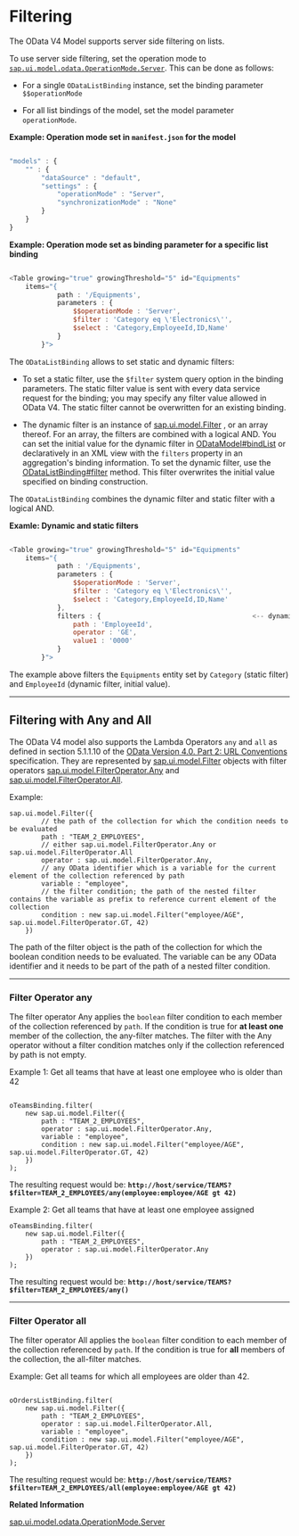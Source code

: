 <!-- loio5338bd1f9afb45fb8b2af957c3530e8f -->

# Filtering

The OData V4 Model supports server side filtering on lists.

To use server side filtering, set the operation mode to [`sap.ui.model.odata.OperationMode.Server`](https://ui5.sap.com/#/api/sap.ui.model.odata.OperationMode/properties). This can be done as follows:

-   For a single `ODataListBinding` instance, set the binding parameter `$$operationMode`

-   For all list bindings of the model, set the model parameter `operationMode`.


**Example: Operation mode set in `manifest.json` for the model** 

```js

"models" : {
    "" : {
        "dataSource" : "default",
        "settings" : {
            "operationMode" : "Server",
            "synchronizationMode" : "None"
        }
    }
}
```

**Example: Operation mode set as binding parameter for a specific list binding**

```js

<Table growing="true" growingThreshold="5" id="Equipments"
    items="{
            path : '/Equipments',
            parameters : {
                $$operationMode : 'Server',
                $filter : 'Category eq \'Electronics\'',
                $select : 'Category,EmployeeId,ID,Name'
            }
        }">
```

The `ODataListBinding` allows to set static and dynamic filters:

-   To set a static filter, use the `$filter` system query option in the binding parameters. The static filter value is sent with every data service request for the binding; you may specify any filter value allowed in OData V4. The static filter cannot be overwritten for an existing binding.

-   The dynamic filter is an instance of [sap.ui.model.Filter](https://ui5.sap.com/#/api/sap.ui.model.Filter) , or an array thereof. For an array, the filters are combined with a logical AND. You can set the initial value for the dynamic filter in [ODataModel\#bindList](https://ui5.sap.com/#/api/ODataModel%23methods/bindList) or declaratively in an XML view with the `filters` property in an aggregation's binding information. To set the dynamic filter, use the [ODataListBinding\#filter](https://ui5.sap.com/#/api/ODataListBinding%23methods/filter) method. This filter overwrites the initial value specified on binding construction.


The `ODataListBinding` combines the dynamic filter and static filter with a logical AND.

**Examle: Dynamic and static filters**

```js

<Table growing="true" growingThreshold="5" id="Equipments"
    items="{
            path : '/Equipments',
            parameters : {
                $$operationMode : 'Server',
                $filter : 'Category eq \'Electronics\'',                             <-- static filter
                $select : 'Category,EmployeeId,ID,Name'
            },
            filters : {                                      <-- dynamic filter initial value
                path : 'EmployeeId',
                operator : 'GE',
                value1 : '0000'
            }
        }">
```

The example above filters the `Equipments` entity set by `Category` \(static filter\) and `EmployeeId` \(dynamic filter, initial value\).

***

<a name="loio5338bd1f9afb45fb8b2af957c3530e8f__section_mqn_jkk_b1b"/>

## Filtering with Any and All

The OData V4 model also supports the Lambda Operators `any` and `all` as defined in section 5.1.1.10 of the [OData Version 4.0. Part 2: URL Conventions](http://docs.oasis-open.org/odata/odata/v4.0/errata03/os/complete/part2-url-conventions/odata-v4.0-errata03-os-part2-url-conventions-complete.html#_Toc453752358) specification. They are represented by [sap.ui.model.Filter](https://ui5.sap.com/#/api/sap.ui.model.Filter) objects with filter operators [sap.ui.model.FilterOperator.Any](https://ui5.sap.com/#/api/sap.ui.model.FilterOperator/properties) and [sap.ui.model.FilterOperator.All](https://ui5.sap.com/#/api/sap.ui.model.FilterOperator/properties).

Example:

```
sap.ui.model.Filter({
        // the path of the collection for which the condition needs to be evaluated
        path : "TEAM_2_EMPLOYEES",
        // either sap.ui.model.FilterOperator.Any or sap.ui.model.FilterOperator.All
        operator : sap.ui.model.FilterOperator.Any,    
        // any OData identifier which is a variable for the current element of the collection referenced by path
        variable : "employee",
        // the filter condition; the path of the nested filter contains the variable as prefix to reference current element of the collection
        condition : new sap.ui.model.Filter("employee/AGE", sap.ui.model.FilterOperator.GT, 42)  
    })
```

The path of the filter object is the path of the collection for which the boolean condition needs to be evaluated. The variable can be any OData identifier and it needs to be part of the path of a nested filter condition.

***

### Filter Operator any

The filter operator Any applies the `boolean` filter condition to each member of the collection referenced by `path`. If the condition is true for **at least one** member of the collection, the any-filter matches. The filter with the Any operator without a filter condition matches only if the collection referenced by path is not empty.

Example 1: Get all teams that have at least one employee who is older than 42

```

oTeamsBinding.filter(
    new sap.ui.model.Filter({
        path : "TEAM_2_EMPLOYEES",
        operator : sap.ui.model.FilterOperator.Any,
        variable : "employee",
        condition : new sap.ui.model.Filter("employee/AGE", sap.ui.model.FilterOperator.GT, 42)
    })
);
```

The resulting request would be: **`http://host/service/TEAMS?$filter=TEAM_2_EMPLOYEES/any(employee:employee/AGE gt 42)`**

Example 2: Get all teams that have at least one employee assigned

```
oTeamsBinding.filter(
    new sap.ui.model.Filter({
        path : "TEAM_2_EMPLOYEES",
        operator : sap.ui.model.FilterOperator.Any
    })
);
```

The resulting request would be: **`http://host/service/TEAMS?$filter=TEAM_2_EMPLOYEES/any()`**

***

### Filter Operator all

The filter operator All applies the `boolean` filter condition to each member of the collection referenced by `path`. If the condition is true for **all** members of the collection, the all-filter matches.

Example: Get all teams for which all employees are older than 42.

```

oOrdersListBinding.filter(
    new sap.ui.model.Filter({
        path : "TEAM_2_EMPLOYEES",
        operator : sap.ui.model.FilterOperator.All,
        variable : "employee",
        condition : new sap.ui.model.Filter("employee/AGE", sap.ui.model.FilterOperator.GT, 42)
    })
);
```

The resulting request would be: **`http://host/service/TEAMS?$filter=TEAM_2_EMPLOYEES/all(employee:employee/AGE gt 42)`**

**Related Information**  


[sap.ui.model.odata.OperationMode.Server](https://ui5.sap.com/#/api/sap.ui.model.odata.OperationMode/properties)

